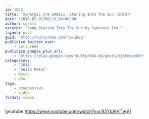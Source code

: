```yaml
---
id: 1922
title: 'Synergic Ire &#8211; Staring Into The Sun (2014)'
date: '2016-02-01T00:23:34+00:00'
author: syr3fx
excerpt: 'Song Staring Into The Sun by Synergic Ire.'
layout: post
guid: 'http://kultur666.com/?p=1922'
publicize_twitter_user:
    - kultur666
publicize_google_plus_url:
    - 'https://plus.google.com/+Kultur666-k6/posts/5j5VobseXHd'
categories:
    - '2014'
    - 'Death Metal'
    - Music
    - USA
tags:
    - progressive
    - video
format: video
---
```


\[youtube https://www.youtube.com/watch?v=LR3YbAtVTVg\]